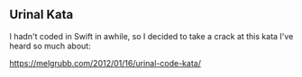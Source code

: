 ## Urinal Kata

I hadn't coded in Swift in awhile, so I decided to take a crack at this kata I've heard so much about:

https://melgrubb.com/2012/01/16/urinal-code-kata/

